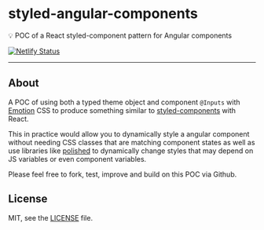 # styled-angular-components

💡 POC of a React styled-component pattern for Angular components

[![Netlify Status](https://api.netlify.com/api/v1/badges/56b55e5c-08b9-4787-ada4-41dea315c45a/deploy-status)](https://app.netlify.com/sites/styled-angular-components/deploys)

---

## About

A POC of using both a typed theme object and component `@Inputs` with [Emotion](https://emotion.sh/) CSS to produce something similar to [styled-components](https://www.styled-components.com/) with React.

This in practice would allow you to dynamically style a angular component without needing CSS classes that are matching component states as well as use libraries like [polished](https://polished.js.org/) to dynamically change styles that may depend on JS variables or even component variables.

Please feel free to fork, test, improve and build on this POC via Github.

## License

MIT, see the [LICENSE](./LICENSE) file.
